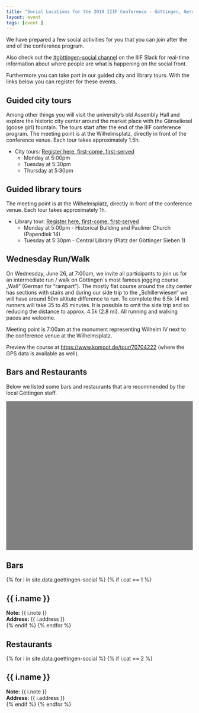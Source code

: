 ```yaml
---
title: "Social Locations for the 2019 IIIF Conference - Göttingen, Germany"
layout: event
tags: [event ]
---
```


We have prepared a few social activities for you that you can join after the end of the conference program.

Also check out the [#göttingen-social channel](https://iiif.slack.com/messages/CJDMEB03X) on the IIIF Slack for real-time information about where people are what is happening on the social front.


Furthermore you can take part in our guided city and library tours. With the links below you can register for these events. 

## Guided city tours
Among other things you will visit the university’s old Assembly Hall and explore the historic city center around the market place with the Gänseliesel (goose girl) fountain. The tours start after the end of the IIIF conference program. The meeting point is at the Wilhelmsplatz, directly in front of the conference venue. Each tour takes approximately 1.5h.

* City tours: [Register here, first-come, first-served](https://forms.gle/4t82DtYDaFdzF4Hr7)
   * Monday at 5:00pm
   * Tuesday at 5:30pm
   * Thursday at 5:30pm

## Guided library tours
The meeting point is at the Wilhelmsplatz, directly in front of the conference venue. Each tour takes approximately 1h.

* Library tour: [Register here, first-come, first-served](https://forms.gle/Ue9vgBYKZYD8qcrx7)
   * Monday at 5:00pm - Historical Building and Pauliner Church (Papendiek 14)
   * Tuesday at 5:30pm - Central Library (Platz der Göttinger Sieben 1)

## Wednesday Run/Walk 

On Wednesday, June 26, at 7:00am, we invite all participants to join us for an intermediate run / walk on Göttingen`s most famous jogging course „Wall“ (German for “rampart”). The mostly flat course around the city center has sections with stairs and during our side trip to the „Schillerwiesen“ we will have around 50m altitute difference to run. To complete the 6.5k (4 mi)  runners will take 35 to 45 minutes. It is possible to omit the side trip and so reducing the distance to approx. 4.5k (2.8 mi). All running and walking paces are welcome.

Meeting point is 7:00am at the monument representing Wilhelm IV next to the conference venue at the Wilhelmsplatz.

Preview the course at https://www.komoot.de/tour/70704222 (where the GPS data is available as well).



## Bars and Restaurants 

Below we listed some bars and restaurants that are recommended by the local Göttingen staff.

<div id="map" style="width: 100%; height: 400px; background-color: grey;"></div>
<script>
  function createIcon(pinColor) {
      return {
        url: "https://chart.apis.google.com/chart?chst=d_map_pin_letter&chld=%E2%80%A2|" + pinColor,
        size: new google.maps.Size(54, 68),
        origin: new google.maps.Point(0,0),
        anchor: new google.maps.Point(10, 34)
        };
        // 
  }
  function initMap() {
    var CurrentInfoBox = null;
    var goettingen = {lat: 51.5337306, lng: 9.9337075 };
    var zoomlevel = 16.44;
    var map = new google.maps.Map(document.getElementById('map'), {
      zoom: zoomlevel,
      center: goettingen,
      clickableIcons: false,
      gestureHandling: "greedy"
    });
    // Hide box if there is a click in the map
    map.addListener('click', function() {
                            if (CurrentInfoBox != null) {
                                CurrentInfoBox.close();
                            }
                            CurrentInfoBox = null;
                    });
    markers = [];
    var marker = null;

    function wrapEventCallback(callback){
        var args = Array.prototype.slice.call(arguments, 1);
        return function(e){
            callback.apply(this, args)
        }
    }
    infoBoxFunction = function(index, text) {
        if (CurrentInfoBox != null) {
            CurrentInfoBox.close();
        }
        CurrentInfoBox = new google.maps.InfoWindow({ content: text});
        CurrentInfoBox.open(map, markers[index]);
    };
    // different colour pins for conference locations
    var pinColor = "FF6A62";
    var pinImage = createIcon(pinColor);
    var pinShadow = new google.maps.MarkerImage("https://chart.apis.google.com/chart?chst=d_map_pin_shadow",
                        new google.maps.Size(40, 37),
                        new google.maps.Point(0, 0),
                        new google.maps.Point(12, 35));
    var count = 0;
{% for i in site.data.goettingen-social %} 

count = {{ forloop.index0 }}


{% if i.cat == 0 %}  
    
    //var count = 0;
    locations = count + 1;
    
    
    marker = new google.maps.Marker({
        position: {lat: {{ i.lat }}, lng: {{ i.lng}} },
        title: "{{ i.name }}",
        map: map,
        icon: pinImage,
        shadow: pinShadow
    });
    var content = "<p>{{i.name}}</p><p>Address: {{ i.address }}</p>";
    marker.addListener('click',wrapEventCallback(infoBoxFunction, count, content));
    markers.push(marker)
    
    count = count +1
    
{% endif %}
{% if i.cat == 1 %}
    locations = count + 1;
    
    //count = locations + {{ forloop.index0 }} 
    var pinColor = "5884FC";
    var pinImage = createIcon(pinColor);
    var pinShadow = new google.maps.MarkerImage("https://chart.apis.google.com/chart?chst=d_map_pin_shadow",
                        new google.maps.Size(40, 37),
                        new google.maps.Point(0, 0),
                        new google.maps.Point(12, 35));
    // var count = 0;
   
    marker = new google.maps.Marker({
        position: {lat: {{ i.lat }}, lng: {{ i.lng}} },
        title: "{{ i.name }}",
        map: map,
        icon: pinImage,
        shadow: pinShadow
    });
    var content = "<p>{{i.name}}</p><p>Address: {{ i.address }}</p>";
    marker.addListener('click',wrapEventCallback(infoBoxFunction, count, content));
    markers.push(marker)

    //count = count + 1;
{% endif %}

{% if i.cat == 2 %}
    locations = count + 1;
    
    //count = locations + {{ forloop.index0 }} 
    var pinColor = "FFF560";
    var pinImage = createIcon(pinColor);
    var pinShadow = new google.maps.MarkerImage("https://chart.apis.google.com/chart?chst=d_map_pin_shadow",
                        new google.maps.Size(40, 37),
                        new google.maps.Point(0, 0),
                        new google.maps.Point(12, 35));
    //var count = 0;

    marker = new google.maps.Marker({
        position: {lat: {{ i.lat }}, lng: {{ i.lng}} },
        title: "{{ i.name }}",
        map: map,
        icon: pinImage,
        shadow: pinShadow
    });
    var content = "<p>{{i.name}}</p><p>Address: {{ i.address }}</p>";
    marker.addListener('click',wrapEventCallback(infoBoxFunction, count, content));
    markers.push(marker)
    
     //count = count + 1;
{% endif %}
{% endfor %}}



</script>
<!-- <iframe src="https://www.google.com/maps/d/u/0/embed?mid=1E41BkdgtTTLMvvApZAVITXWj-2fE7oTk" width="640" height="480"></iframe>-->


## Bars

{% for i in site.data.goettingen-social %}
{% if i.cat == 1 %}
## {{ i.name }}
**Note:** {{ i.note }}<br/>
**Address:** {{ i.address }}<br/>
{% endif %}
{% endfor %}

## Restaurants

{% for i in site.data.goettingen-social %}
{% if i.cat == 2 %}
## {{ i.name }}
**Note:** {{ i.note }}<br/>
**Address:** {{ i.address }}<br/>
{% endif %}
{% endfor %}


<script async defer src="https://maps.googleapis.com/maps/api/js?key=AIzaSyABBvwq6o-hTwwlEaLLK7SLLPC0emBOSjE&callback=initMap" ></script>
